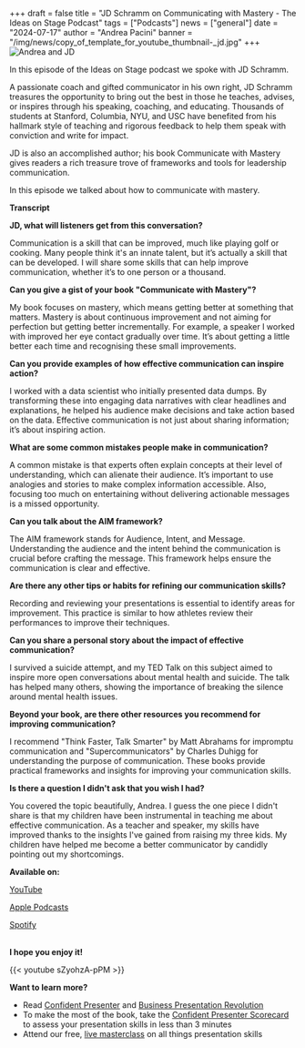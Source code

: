 +++
draft = false
title = "JD Schramm on Communicating with Mastery  - The Ideas on Stage Podcast"
tags = ["Podcasts"]
news = ["general"]
date = "2024-07-17"
author = "Andrea Pacini"
banner = "/img/news/copy_of_template_for_youtube_thumbnail-_jd.jpg"
+++
![Andrea and JD](/img/news/copy_of_template_for_youtube_thumbnail-_jd.jpg "Andrea and JD")

In this episode of the Ideas on Stage podcast we spoke with JD Schramm.  

A passionate coach and gifted communicator in his own right, JD Schramm treasures the opportunity to bring out the best in those he teaches, advises, or inspires through his speaking, coaching, and educating. Thousands of students at Stanford, Columbia, NYU, and USC have benefited from his hallmark style of teaching and rigorous feedback to help them speak with conviction and write for impact. 

JD is also an accomplished author; his book Communicate with Mastery gives readers a rich treasure trove of frameworks and tools for leadership communication. 

In this episode we talked about how to communicate with mastery. 

**Transcript**

**JD, what will listeners get from this conversation?**

Communication is a skill that can be improved, much like playing golf or cooking. Many people think it's an innate talent, but it’s actually a skill that can be developed. I will share some skills that can help improve communication, whether it’s to one person or a thousand. 

**Can you give a gist of your book "Communicate with Mastery"?**

My book focuses on mastery, which means getting better at something that matters. Mastery is about continuous improvement and not aiming for perfection but getting better incrementally. For example, a speaker I worked with improved her eye contact gradually over time. It’s about getting a little better each time and recognising these small improvements.

**Can you provide examples of how effective communication can inspire action?**

I worked with a data scientist who initially presented data dumps. By transforming these into engaging data narratives with clear headlines and explanations, he helped his audience make decisions and take action based on the data. Effective communication is not just about sharing information; it’s about inspiring action. 

**What are some common mistakes people make in communication?**

A common mistake is that experts often explain concepts at their level of understanding, which can alienate their audience. It’s important to use analogies and stories to make complex information accessible. Also, focusing too much on entertaining without delivering actionable messages is a missed opportunity.

**Can you talk about the AIM framework?**

The AIM framework stands for Audience, Intent, and Message. Understanding the audience and the intent behind the communication is crucial before crafting the message. This framework helps ensure the communication is clear and effective.

**Are there any other tips or habits for refining our communication skills?**

Recording and reviewing your presentations is essential to identify areas for improvement. This practice is similar to how athletes review their performances to improve their techniques.

**Can you share a personal story about the impact of effective communication?**

I survived a suicide attempt, and my TED Talk on this subject aimed to inspire more open conversations about mental health and suicide. The talk has helped many others, showing the importance of breaking the silence around mental health issues.

**Beyond your book, are there other resources you recommend for improving communication?**

I recommend "Think Faster, Talk Smarter" by Matt Abrahams for impromptu communication and "Supercommunicators" by Charles Duhigg for understanding the purpose of communication. These books provide practical frameworks and insights for improving your communication skills.

**Is there a question I didn't ask that you wish I had?**

You covered the topic beautifully, Andrea. I guess the one piece I didn't share is that my children have been instrumental in teaching me about effective communication. As a teacher and speaker, my skills have improved thanks to the insights I've gained from raising my three kids. My children have helped me become a better communicator by candidly pointing out my shortcomings.

**Available on:** 

[YouTube](https://youtu.be/sZyohzA-pPM)

[Apple Podcasts](https://podcasts.apple.com/us/podcast/61-jd-schramm-on-communicating-with-mastery-the-ideas/id1506050111?i=1000662515758)[](https://podcasts.google.com/feed/aHR0cHM6Ly9hbmNob3IuZm0vcy8xYTRjNGFjYy9wb2RjYXN0L3Jzcw/episode/OGJiNTRiNTItN2RmNC00ZWI5LWI1YzktNDI0YmQ3N2EwN2Iz?sa=X&ved=0CAUQkfYCahcKEwjY6ua-_9WGAxUAAAAAHQAAAAAQAQ)

[Spotify](https://open.spotify.com/episode/4S1rCGfiOG9PhR6BT3fvkW)

\
**I hope you enjoy it!**

{{< youtube sZyohzA-pPM >}}

**Want to learn more?** 

* Read [Confident Presenter](https://www.ideasonstage.com/resources/confident-presenter-book/) and [Business Presentation Revolution ](https://www.ideasonstage.com/business-presentation-revolution/book/)
* To make the most of the book, take the [Confident Presenter Scorecard](https://ideasonstage.com/score) to assess your presentation skills in less than 3 minutes
* Attend our free, [live masterclass](http://ideasonstageuk.eventbrite.com/) on all things presentation skills
